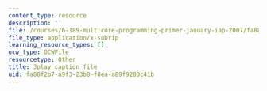 ```yaml
---
content_type: resource
description: ''
file: /courses/6-189-multicore-programming-primer-january-iap-2007/fa88f2b7a9f323b8f0eaa89f9280c41b_sOiuF18PTIs.srt
file_type: application/x-subrip
learning_resource_types: []
ocw_type: OCWFile
resourcetype: Other
title: 3play caption file
uid: fa88f2b7-a9f3-23b8-f0ea-a89f9280c41b
---
```

